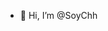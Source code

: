 - 👋 Hi, I’m @SoyChh

<!---
SoyChh/SoyChh is a ✨ special ✨ repository because its `README.md` (this file) appears on your GitHub profile.
You can click the Preview link to take a look at your changes.
--->
